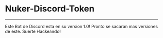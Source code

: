 # Nuker-Discord-Token
<hr>
Este Bot de Discord esta en su version 1.0! Pronto se sacaran mas versiones de este.
Suerte Hackeando!
